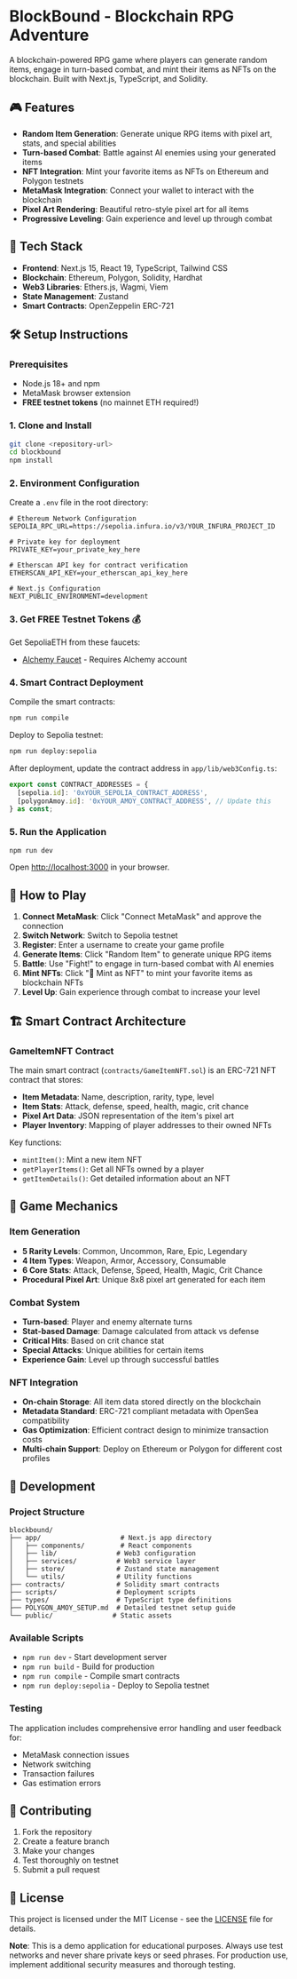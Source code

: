 # BlockBound - Blockchain RPG Adventure

A blockchain-powered RPG game where players can generate random items, engage in turn-based combat, and mint their items as NFTs on the blockchain. Built with Next.js, TypeScript, and Solidity.

## 🎮 Features

- **Random Item Generation**: Generate unique RPG items with pixel art, stats, and special abilities
- **Turn-based Combat**: Battle against AI enemies using your generated items
- **NFT Integration**: Mint your favorite items as NFTs on Ethereum and Polygon testnets
- **MetaMask Integration**: Connect your wallet to interact with the blockchain
- **Pixel Art Rendering**: Beautiful retro-style pixel art for all items
- **Progressive Leveling**: Gain experience and level up through combat

## 🚀 Tech Stack

- **Frontend**: Next.js 15, React 19, TypeScript, Tailwind CSS
- **Blockchain**: Ethereum, Polygon, Solidity, Hardhat
- **Web3 Libraries**: Ethers.js, Wagmi, Viem
- **State Management**: Zustand
- **Smart Contracts**: OpenZeppelin ERC-721

## 🛠️ Setup Instructions

### Prerequisites

- Node.js 18+ and npm
- MetaMask browser extension
- **FREE testnet tokens** (no mainnet ETH required!)

### 1. Clone and Install

```bash
git clone <repository-url>
cd blockbound
npm install
```

### 2. Environment Configuration

Create a `.env` file in the root directory:

```env
# Ethereum Network Configuration
SEPOLIA_RPC_URL=https://sepolia.infura.io/v3/YOUR_INFURA_PROJECT_ID

# Private key for deployment
PRIVATE_KEY=your_private_key_here

# Etherscan API key for contract verification
ETHERSCAN_API_KEY=your_etherscan_api_key_here

# Next.js Configuration
NEXT_PUBLIC_ENVIRONMENT=development
```

### 3. Get FREE Testnet Tokens 💰

Get SepoliaETH from these faucets:
- [Alchemy Faucet](https://www.alchemy.com/faucets/ethereum-sepolia) - Requires Alchemy account

### 4. Smart Contract Deployment

Compile the smart contracts:
```bash
npm run compile
```

Deploy to Sepolia testnet:
```bash
npm run deploy:sepolia
```

After deployment, update the contract address in `app/lib/web3Config.ts`:
```typescript
export const CONTRACT_ADDRESSES = {
  [sepolia.id]: '0xYOUR_SEPOLIA_CONTRACT_ADDRESS',
  [polygonAmoy.id]: '0xYOUR_AMOY_CONTRACT_ADDRESS', // Update this
} as const;
```

### 5. Run the Application

```bash
npm run dev
```

Open [http://localhost:3000](http://localhost:3000) in your browser.

## 🎯 How to Play

1. **Connect MetaMask**: Click "Connect MetaMask" and approve the connection
2. **Switch Network**: Switch to Sepolia testnet
3. **Register**: Enter a username to create your game profile
4. **Generate Items**: Click "Random Item" to generate unique RPG items
5. **Battle**: Use "Fight!" to engage in turn-based combat with AI enemies
6. **Mint NFTs**: Click "🎨 Mint as NFT" to mint your favorite items as blockchain NFTs
7. **Level Up**: Gain experience through combat to increase your level

## 🏗️ Smart Contract Architecture

### GameItemNFT Contract

The main smart contract (`contracts/GameItemNFT.sol`) is an ERC-721 NFT contract that stores:

- **Item Metadata**: Name, description, rarity, type, level
- **Item Stats**: Attack, defense, speed, health, magic, crit chance
- **Pixel Art Data**: JSON representation of the item's pixel art
- **Player Inventory**: Mapping of player addresses to their owned NFTs

Key functions:
- `mintItem()`: Mint a new item NFT
- `getPlayerItems()`: Get all NFTs owned by a player
- `getItemDetails()`: Get detailed information about an NFT

## 🎨 Game Mechanics

### Item Generation
- **5 Rarity Levels**: Common, Uncommon, Rare, Epic, Legendary
- **4 Item Types**: Weapon, Armor, Accessory, Consumable
- **6 Core Stats**: Attack, Defense, Speed, Health, Magic, Crit Chance
- **Procedural Pixel Art**: Unique 8x8 pixel art generated for each item

### Combat System
- **Turn-based**: Player and enemy alternate turns
- **Stat-based Damage**: Damage calculated from attack vs defense
- **Critical Hits**: Based on crit chance stat
- **Special Attacks**: Unique abilities for certain items
- **Experience Gain**: Level up through successful battles

### NFT Integration
- **On-chain Storage**: All item data stored directly on the blockchain
- **Metadata Standard**: ERC-721 compliant metadata with OpenSea compatibility
- **Gas Optimization**: Efficient contract design to minimize transaction costs
- **Multi-chain Support**: Deploy on Ethereum or Polygon for different cost profiles

## 🔧 Development

### Project Structure

```
blockbound/
├── app/                    # Next.js app directory
│   ├── components/         # React components
│   ├── lib/               # Web3 configuration
│   ├── services/          # Web3 service layer
│   ├── store/             # Zustand state management
│   └── utils/             # Utility functions
├── contracts/             # Solidity smart contracts
├── scripts/               # Deployment scripts
├── types/                 # TypeScript type definitions
├── POLYGON_AMOY_SETUP.md  # Detailed testnet setup guide
└── public/               # Static assets
```

### Available Scripts

- `npm run dev` - Start development server
- `npm run build` - Build for production
- `npm run compile` - Compile smart contracts
- `npm run deploy:sepolia` - Deploy to Sepolia testnet

### Testing

The application includes comprehensive error handling and user feedback for:
- MetaMask connection issues
- Network switching
- Transaction failures
- Gas estimation errors

## 🤝 Contributing

1. Fork the repository
2. Create a feature branch
3. Make your changes
4. Test thoroughly on testnet
5. Submit a pull request

## 📄 License

This project is licensed under the MIT License - see the [LICENSE](LICENSE) file for details.

**Note**: This is a demo application for educational purposes. Always use test networks and never share private keys or seed phrases. For production use, implement additional security measures and thorough testing.

